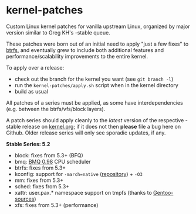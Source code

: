 kernel-patches
==============

Custom Linux kernel patches for vanilla upstream Linux, organized by major
version similar to Greg KH's -stable queue.

These patches were born out of an initial need to apply "just a few fixes"
to [btrfs](https://btrfs.wiki.kernel.org/), and eventually grew to include both
additional features and performance/scalability improvements to the entire kernel.

To apply over a release:

- check out the branch for the kernel you want (see `git branch -l`)
- run the `kernel-patches/apply.sh` script when in the kernel directory
- build as usual

All patches of a series must be applied, as some have interdependencies
(e.g. between the btrfs/vfs/block layers).

A patch series should apply cleanly to the *latest* version of the respective -stable
release on [kernel.org](https://www.kernel.org/); if it does not then **please** file
a bug here on Github. Older release series will only see sporadic updates, if any.

**Stable Series: 5.2**

- block: fixes from 5.3+ (BFQ)
- bmq: [BMQ 0.98](https://cchalpha.blogspot.com/2019/07/bmq-098-release.html) CPU scheduler
- btrfs: fixes from 5.3+
- kconfig: support for `-march=native` ([repository](https://github.com/graysky2/kernel_gcc_patch)) + `-O3`
- mm: fixes from 5.3+
- sched: fixes from 5.3+
- xattr: user.pax.* namespace support on tmpfs (thanks to [Gentoo-sources](https://gitweb.gentoo.org/proj/linux-patches.git/))
- xfs: fixes from 5.3+ (performance)

